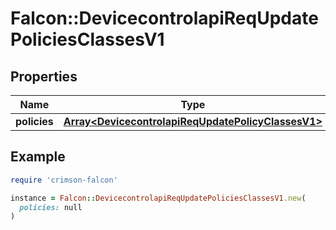 # Falcon::DevicecontrolapiReqUpdatePoliciesClassesV1

## Properties

| Name | Type | Description | Notes |
| ---- | ---- | ----------- | ----- |
| **policies** | [**Array&lt;DevicecontrolapiReqUpdatePolicyClassesV1&gt;**](DevicecontrolapiReqUpdatePolicyClassesV1.md) |  |  |

## Example

```ruby
require 'crimson-falcon'

instance = Falcon::DevicecontrolapiReqUpdatePoliciesClassesV1.new(
  policies: null
)
```

